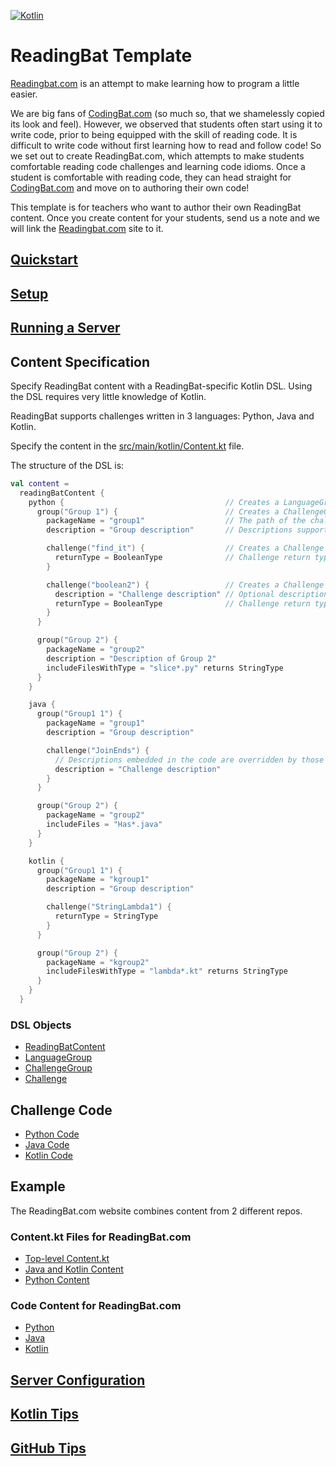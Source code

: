 [![Kotlin](https://img.shields.io/badge/%20language-Kotlin-red.svg)](https://kotlinlang.org/)

# ReadingBat Template

[Readingbat.com](https://www.readingbat.com) is an attempt to make learning how to program a little easier.

We are big fans of [CodingBat.com](https://codingbat.com) (so much so, that we 
shamelessly copied its look and feel). However, we observed that students often 
start using it to write code, prior to being equipped with the skill of reading code. 
It is difficult to write code without first learning how to read and follow code! 
So we set out to create ReadingBat.com, which attempts to make students comfortable 
reading code challenges and learning code idioms. Once a student is comfortable with 
reading code, they can head straight for [CodingBat.com](https://codingbat.com)
and move on to authoring their own code!

This template is for teachers who want to author their own ReadingBat content. 
Once you create content for your students, send us a note and we will link the 
[Readingbat.com](https://www.readingbat.com) site to it.

## [Quickstart](https://github.com/readingbat/readingbat-template/wiki/Quickstart)

## [Setup](https://github.com/readingbat/readingbat-template/wiki/Setup)

## [Running a Server](https://github.com/readingbat/readingbat-template/wiki/Running-a-Server)

## Content Specification

Specify ReadingBat content with a ReadingBat-specific Kotlin DSL. 
Using the DSL requires very little knowledge of Kotlin.

ReadingBat supports challenges written in 3 languages: Python, Java and Kotlin.

Specify the content in the [src/main/kotlin/Content.kt](./src/main/kotlin/Content.kt) file.

The structure of the DSL is:
```kotlin
val content = 
  readingBatContent { 
    python {                                    // Creates a LanguageGroup object
      group("Group 1") {                        // Creates a ChallengeGroup named "Group 1"
        packageName = "group1"                  // The path of the challenges in this group
        description = "Group description"       // Descriptions support markdown

        challenge("find_it") {                  // Creates a Challenge for group1/find_it.py
          returnType = BooleanType              // Challenge return type
        }

        challenge("boolean2") {                 // Creates a Challenge for group1/boolean2.py
          description = "Challenge description" // Optional description of the Challenge
          returnType = BooleanType              // Challenge return type
        }
      }     

      group("Group 2") {
        packageName = "group2"
        description = "Description of Group 2"  
        includeFilesWithType = "slice*.py" returns StringType
      }
    }

    java {
      group("Group1 1") {
        packageName = "group1"
        description = "Group description"

        challenge("JoinEnds") {
          // Descriptions embedded in the code are overridden by those in Content.kt
          description = "Challenge description"
        }
      }

      group("Group 2") {
        packageName = "group2"
        includeFiles = "Has*.java"
      }
    }

    kotlin {
      group("Group1 1") {
        packageName = "kgroup1"
        description = "Group description"

        challenge("StringLambda1") {
          returnType = StringType
        }
      }

      group("Group 2") {
        packageName = "kgroup2"
        includeFilesWithType = "lambda*.kt" returns StringType
      }
    }
  }
```

### DSL Objects

* [ReadingBatContent](https://github.com/readingbat/readingbat-template/wiki/ReadingBatContent-Objects)
* [LanguageGroup](https://github.com/readingbat/readingbat-template/wiki/LanguageGroup-Objects)
* [ChallengeGroup](https://github.com/readingbat/readingbat-template/wiki/ChallengeGroup-Objects)
* [Challenge](https://github.com/readingbat/readingbat-template/wiki/Challenge-Objects)

## Challenge Code

* [Python Code](https://github.com/readingbat/readingbat-template/wiki/Python-Challenges)
* [Java Code](https://github.com/readingbat/readingbat-template/wiki/Java-Challenges)
* [Kotlin Code](https://github.com/readingbat/readingbat-template/wiki/Kotlin-Challenges)

## Example

The ReadingBat.com website combines content from 2 different repos.

### Content.kt Files for ReadingBat.com
* [Top-level Content.kt](https://github.com/readingbat/readingbat-site/blob/master/src/Content.kt)
* [Java and Kotlin Content](https://github.com/readingbat/readingbat-java-content/blob/master/src/main/kotlin/Content.kt)
* [Python Content](https://github.com/readingbat/readingbat-python-content/blob/master/src/Content.kt)

### Code Content for ReadingBat.com
* [Python](https://github.com/readingbat/readingbat-python-content/tree/master/python)
* [Java](https://github.com/readingbat/readingbat-java-content/tree/master/src/main/java)
* [Kotlin](https://github.com/readingbat/readingbat-java-content/tree/master/src/main/kotlin)

## [Server Configuration](https://github.com/readingbat/readingbat-template/wiki/Server-Configuration)

## [Kotlin Tips](https://github.com/readingbat/readingbat-template/wiki/Kotlin-Tips)

## [GitHub Tips](https://github.com/readingbat/readingbat-template/wiki/GitHub-Tips)